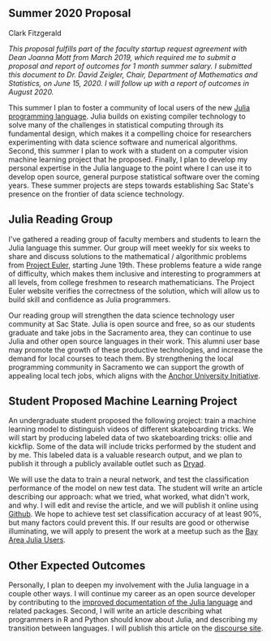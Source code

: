 ## Summer 2020 Proposal

Clark Fitzgerald

_This proposal fulfills part of the faculty startup request agreement with Dean Joanna Mott from March 2019, which required me to submit a proposal and report of outcomes for 1 month summer salary.
I submitted this document to Dr. David Zeigler, Chair, Department of Mathematics and Statistics, on June 15, 2020.
I will follow up with a report of outcomes in August 2020._

This summer I plan to foster a community of local users of the new [Julia programming language](https://julialang.org/).
Julia builds on existing compiler technology to solve many of the challenges in statistical computing through its fundamental design, which makes it a compelling choice for researchers experimenting with data science software and numerical algorithms.
Second, this summer I plan to work with a student on a computer vision machine learning project that he proposed.
Finally, I plan to develop my personal expertise in the Julia language to the point where I can use it to develop open source, general purpose statistical software over the coming years.
These summer projects are steps towards establishing Sac State's presence on the frontier of data science technology.


## Julia Reading Group

I've gathered a reading group of faculty members and students to learn the Julia language this summer.
Our group will meet weekly for six weeks to share and discuss solutions to the mathematical / algorithmic problems from [Project Euler](https://projecteuler.net/), starting June 19th.
These problems feature a wide range of difficulty, which makes them inclusive and interesting to programmers at all levels, from college freshmen to research mathematicians.
The Project Euler website verifies the correctness of the solution, which will allow us to build skill and confidence as Julia programmers.

Our reading group will strengthen the data science technology user community at Sac State.
Julia is open source and free, so as our students graduate and take jobs in the Sacramento area, they can continue to use Julia and other open source languages in their work.
This alumni user base may promote the growth of these productive technologies, and increase the demand for local courses to teach them.
By strengthening the local programming community in Sacramento we can support the growth of appealing local tech jobs, which aligns with the [Anchor University Initiative](https://www.csus.edu/experience/anchor-university/).


## Student Proposed Machine Learning Project

An undergraduate student proposed the following project: train a machine learning model to distinguish videos of different skateboarding tricks.
We will start by producing labeled data of two skateboarding tricks: ollie and kickflip.
Some of the data will include tricks performed by the student and by me.
This labeled data is a valuable research output, and we plan to publish it through a publicly available outlet such as [Dryad](https://datadryad.org/stash).

We will use the data to train a neural network, and test the classification performance of the model on new test data.
The student will write an article describing our approach: what we tried, what worked, what didn't work, and why.
I will edit and revise the article, and we will publish it online using [Github](https://github.com/clarkfitzg).
We hope to achieve test set classification accuracy of at least 90%, but many factors could prevent this.
If our results are good or otherwise illuminating, we will apply to present the work at a meetup such as the [Bay Area Julia Users](https://www.meetup.com/Bay-Area-Julia-Users/).


## Other Expected Outcomes

Personally, I plan to deepen my involvement with the Julia language in a couple other ways.
I will continue my career as an open source developer by contributing to the [improved documentation of the Julia language](https://github.com/JuliaLang/julia/pull/36202) and related packages.
Second, I will write an article describing what programmers in R and Python should know about Julia, and describing my transition between languages.
I will publish this article on the [discourse site](https://discourse.julialang.org/).
